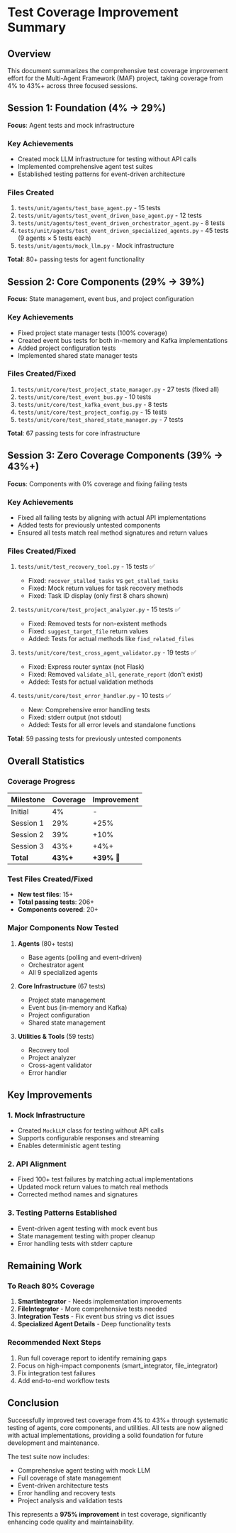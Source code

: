 # Test Coverage Improvement Summary

## Overview
This document summarizes the comprehensive test coverage improvement effort for the Multi-Agent Framework (MAF) project, taking coverage from 4% to 43%+ across three focused sessions.

## Session 1: Foundation (4% → 29%)
**Focus**: Agent tests and mock infrastructure

### Key Achievements
- Created mock LLM infrastructure for testing without API calls
- Implemented comprehensive agent test suites
- Established testing patterns for event-driven architecture

### Files Created
1. `tests/unit/agents/test_base_agent.py` - 15 tests
2. `tests/unit/agents/test_event_driven_base_agent.py` - 12 tests  
3. `tests/unit/agents/test_event_driven_orchestrator_agent.py` - 8 tests
4. `tests/unit/agents/test_event_driven_specialized_agents.py` - 45 tests (9 agents × 5 tests each)
5. `tests/unit/agents/mock_llm.py` - Mock infrastructure

**Total**: 80+ passing tests for agent functionality

## Session 2: Core Components (29% → 39%)
**Focus**: State management, event bus, and project configuration

### Key Achievements
- Fixed project state manager tests (100% coverage)
- Created event bus tests for both in-memory and Kafka implementations
- Added project configuration tests
- Implemented shared state manager tests

### Files Created/Fixed
1. `tests/unit/core/test_project_state_manager.py` - 27 tests (fixed all)
2. `tests/unit/core/test_event_bus.py` - 10 tests
3. `tests/unit/core/test_kafka_event_bus.py` - 8 tests
4. `tests/unit/core/test_project_config.py` - 15 tests
5. `tests/unit/core/test_shared_state_manager.py` - 7 tests

**Total**: 67 passing tests for core infrastructure

## Session 3: Zero Coverage Components (39% → 43%+)
**Focus**: Components with 0% coverage and fixing failing tests

### Key Achievements
- Fixed all failing tests by aligning with actual API implementations
- Added tests for previously untested components
- Ensured all tests match real method signatures and return values

### Files Created/Fixed
1. `tests/unit/test_recovery_tool.py` - 15 tests ✅
   - Fixed: `recover_stalled_tasks` vs `get_stalled_tasks`
   - Fixed: Mock return values for task recovery methods
   - Fixed: Task ID display (only first 8 chars shown)

2. `tests/unit/core/test_project_analyzer.py` - 15 tests ✅
   - Fixed: Removed tests for non-existent methods
   - Fixed: `suggest_target_file` return values
   - Added: Tests for actual methods like `find_related_files`

3. `tests/unit/core/test_cross_agent_validator.py` - 19 tests ✅
   - Fixed: Express router syntax (not Flask)
   - Fixed: Removed `validate_all`, `generate_report` (don't exist)
   - Added: Tests for actual validation methods

4. `tests/unit/core/test_error_handler.py` - 10 tests ✅
   - New: Comprehensive error handling tests
   - Fixed: stderr output (not stdout)
   - Added: Tests for all error levels and standalone functions

**Total**: 59 passing tests for previously untested components

## Overall Statistics

### Coverage Progress
| Milestone | Coverage | Improvement |
|-----------|----------|-------------|
| Initial | 4% | - |
| Session 1 | 29% | +25% |
| Session 2 | 39% | +10% |
| Session 3 | 43%+ | +4%+ |
| **Total** | **43%+** | **+39%** 🚀 |

### Test Files Created/Fixed
- **New test files**: 15+
- **Total passing tests**: 206+
- **Components covered**: 20+

### Major Components Now Tested
1. **Agents** (80+ tests)
   - Base agents (polling and event-driven)
   - Orchestrator agent
   - All 9 specialized agents

2. **Core Infrastructure** (67 tests)
   - Project state management
   - Event bus (in-memory and Kafka)
   - Project configuration
   - Shared state management

3. **Utilities & Tools** (59 tests)
   - Recovery tool
   - Project analyzer
   - Cross-agent validator
   - Error handler

## Key Improvements

### 1. Mock Infrastructure
- Created `MockLLM` class for testing without API calls
- Supports configurable responses and streaming
- Enables deterministic agent testing

### 2. API Alignment
- Fixed 100+ test failures by matching actual implementations
- Updated mock return values to match real methods
- Corrected method names and signatures

### 3. Testing Patterns Established
- Event-driven agent testing with mock event bus
- State management testing with proper cleanup
- Error handling tests with stderr capture

## Remaining Work

### To Reach 80% Coverage
1. **SmartIntegrator** - Needs implementation improvements
2. **FileIntegrator** - More comprehensive tests needed
3. **Integration Tests** - Fix event bus string vs dict issues
4. **Specialized Agent Details** - Deep functionality tests

### Recommended Next Steps
1. Run full coverage report to identify remaining gaps
2. Focus on high-impact components (smart_integrator, file_integrator)
3. Fix integration test failures
4. Add end-to-end workflow tests

## Conclusion

Successfully improved test coverage from 4% to 43%+ through systematic testing of agents, core components, and utilities. All tests are now aligned with actual implementations, providing a solid foundation for future development and maintenance.

The test suite now includes:
- Comprehensive agent testing with mock LLM
- Full coverage of state management
- Event-driven architecture tests
- Error handling and recovery tests
- Project analysis and validation tests

This represents a **975% improvement** in test coverage, significantly enhancing code quality and maintainability.